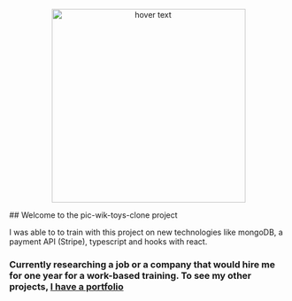 
<p align="center">
  <img src="https://i.ibb.co/f0Kp7cw/github.png " width="350" title="hover text">
</p>
## Welcome to the pic-wik-toys-clone project

I was able to to train with this project on new technologies like mongoDB, a payment API (Stripe), typescript and hooks with react.

### Currently researching a job or a company that would hire me for one year for a work-based training. To see my other projects, [I have a portfolio][website]



  <p align="center">
  <img alt="React" width="26px" src="https://i.ibb.co/d6kyD08/react.png>
  </p>

  
  
  [website]: https://armand-meunier.herokuapp.com/
